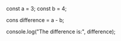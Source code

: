const a = 3;
const b = 4;

cons difference = a - b;

console.log("The difference is:", difference);
